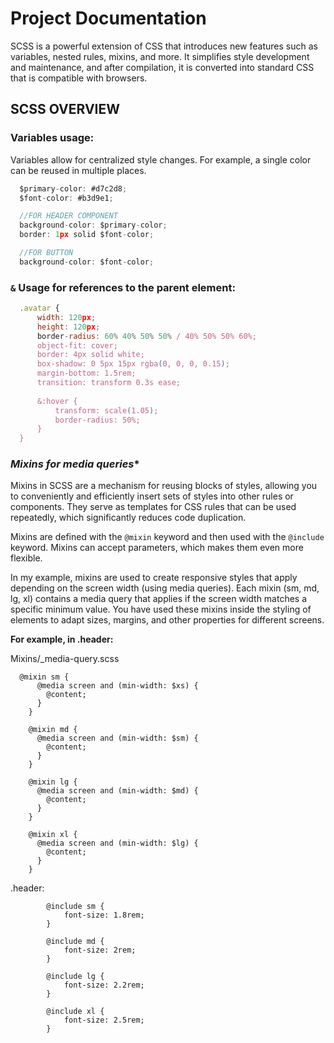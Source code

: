# Project Documentation

SCSS is a powerful extension of CSS that introduces new features such as variables, nested rules, mixins, and more. It simplifies style development and maintenance, and after compilation, it is converted into standard CSS that is compatible with browsers.

## SCSS OVERVIEW

### **Variables usage:** 

Variables allow for centralized style changes. For example, a single color can be reused in multiple places.

  ```jsx
    $primary-color: #d7c2d8;
    $font-color: #b3d9e1;
  
    //FOR HEADER COMPONENT
    background-color: $primary-color;
    border: 1px solid $font-color;
  
    //FOR BUTTON
    background-color: $font-color;
  ```

### **`&` Usage for references to the parent element:**

  ```jsx
    .avatar {
        width: 120px;
        height: 120px;
        border-radius: 60% 40% 50% 50% / 40% 50% 50% 60%;
        object-fit: cover;
        border: 4px solid white;
        box-shadow: 0 5px 15px rgba(0, 0, 0, 0.15);
        margin-bottom: 1.5rem;
        transition: transform 0.3s ease;
    
        &:hover { 
            transform: scale(1.05);
            border-radius: 50%;
        }
    }
  ```

### *Mixins for media queries**

Mixins in SCSS are a mechanism for reusing blocks of styles, allowing you to conveniently and efficiently insert sets of styles into other rules or components. They serve as templates for CSS rules that can be used repeatedly, which significantly reduces code duplication.

Mixins are defined with the `@mixin` keyword and then used with the `@include` keyword. Mixins can accept parameters, which makes them even more flexible.

In my example, mixins are used to create responsive styles that apply depending on the screen width (using media queries). Each mixin (sm, md, lg, xl) contains a media query that applies if the screen width matches a specific minimum value. You have used these mixins inside the styling of elements to adapt sizes, margins, and other properties for different screens.

**For example, in .header:**

Mixins/_media-query.scss

  ```
    @mixin sm {
        @media screen and (min-width: $xs) {
          @content;
        }
      }
      
      @mixin md {
        @media screen and (min-width: $sm) {
          @content;
        }
      }
      
      @mixin lg {
        @media screen and (min-width: $md) {
          @content;
        }
      }
      
      @mixin xl {
        @media screen and (min-width: $lg) {
          @content;
        }
      }
  ```

.header:

  ```
          @include sm {
              font-size: 1.8rem;
          }
  
          @include md {
              font-size: 2rem;
          }
  
          @include lg {
              font-size: 2.2rem;
          }
  
          @include xl {
              font-size: 2.5rem;
          }
  
  ```










 

